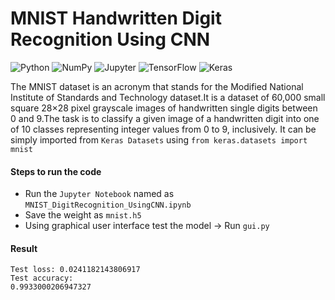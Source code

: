 # MNIST Handwritten Digit Recognition Using CNN
<img alt="Python" src="https://img.shields.io/badge/python-%2314354C.svg?style=for-the-badge&logo=python&logoColor=white"/> <img alt="NumPy" src="https://img.shields.io/badge/numpy-%23013243.svg?style=for-the-badge&logo=numpy&logoColor=white" />  <img alt="Jupyter" src="https://img.shields.io/badge/Jupyter-%23F37626.svg?style=for-the-badge&logo=Jupyter&logoColor=white" /> <img alt="TensorFlow" src="https://img.shields.io/badge/TensorFlow-%23FF6F00.svg?style=for-the-badge&logo=TensorFlow&logoColor=white" /> <img alt="Keras" src="https://img.shields.io/badge/Keras-%23D00000.svg?style=for-the-badge&logo=Keras&logoColor=white"/>

The MNIST dataset is an acronym that stands for the Modified National Institute of Standards and Technology dataset.It is a dataset of 60,000 small square 28×28 pixel grayscale images of handwritten single digits between 0 and 9.The task is to classify a given image of a handwritten digit into one of 10 classes representing integer values from 0 to 9, inclusively. It can be simply imported from <code>Keras Datasets</code> using <code>from keras.datasets import mnist</code>

#### Steps to run the code
<ul>
<li>Run the <code>Jupyter Notebook</code> named as <code>MNIST_DigitRecognition_UsingCNN.ipynb</code></li>
<li>Save the weight as <code>mnist.h5</code></li>
<li>Using graphical user interface test the model -> Run <code>gui.py</code></li>
</ul>

#### Result
<code>Test loss: 0.0241182143806917 </code> <br>
<code>Test accuracy: 0.9933000206947327</code>
